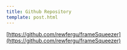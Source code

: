 ```yaml
---
title: Github Repository
template: post.html
---
```

[https://github.com/rewfergu/frameSqueezer](https://github.com/rewfergu/frameSqueezer)
